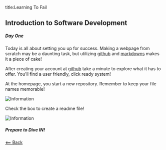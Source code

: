 title:Learning To Fail
## Introduction to Software Development 
##### Day One

Today is all about setting you up for success. Making a webpage from scratch may be a daunting task, but utilizing [github](https://github.com/) and [markdowns](https://guides.github.com/features/mastering-markdown/) makes it a piece of cake!

After creating your account at [github](https://github.com/) take a minute to explore what it has to offer. You'll find a user friendly, click ready system!

At the homepage, you start a new repository. Remember to keep your file names memorable!


![Information](https://user-images.githubusercontent.com/70674644/93148614-1f1b2500-f6a9-11ea-92c9-4b29c1f2b06a.png)

Check the box to create a readme file!

![Information](https://user-images.githubusercontent.com/70674644/93149309-d3697b00-f6aa-11ea-8954-43fa04c7bd49.png)


##### Prepare to Dive IN!



[<== Back](README.md)
